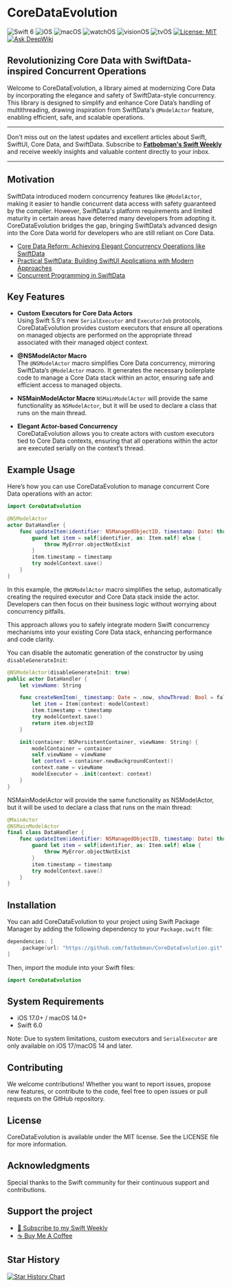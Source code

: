 # CoreDataEvolution

![Swift 6](https://img.shields.io/badge/Swift-6-orange?logo=swift) ![iOS](https://img.shields.io/badge/iOS-17.0+-green) ![macOS](https://img.shields.io/badge/macOS-14.0+-green) ![watchOS](https://img.shields.io/badge/watchOS-10.0+-green) ![visionOS](https://img.shields.io/badge/visionOS-1.0+-green) ![tvOS](https://img.shields.io/badge/tvOS-17.0+-green) [![License: MIT](https://img.shields.io/badge/License-MIT-blue.svg)](LICENSE) [![Ask DeepWiki](https://deepwiki.com/badge.svg)](https://deepwiki.com/fatbobman/CoreDataEvolution)

## Revolutionizing Core Data with SwiftData-inspired Concurrent Operations

Welcome to CoreDataEvolution, a library aimed at modernizing Core Data by incorporating the elegance and safety of SwiftData-style concurrency. This library is designed to simplify and enhance Core Data’s handling of multithreading, drawing inspiration from SwiftData's `@ModelActor` feature, enabling efficient, safe, and scalable operations.

---

Don't miss out on the latest updates and excellent articles about Swift, SwiftUI, Core Data, and SwiftData. Subscribe to **[Fatbobman's Swift Weekly](https://weekly.fatbobman.com)** and receive weekly insights and valuable content directly to your inbox.

---

## Motivation

SwiftData introduced modern concurrency features like `@ModelActor`, making it easier to handle concurrent data access with safety guaranteed by the compiler. However, SwiftData's platform requirements and limited maturity in certain areas have deterred many developers from adopting it. CoreDataEvolution bridges the gap, bringing SwiftData’s advanced design into the Core Data world for developers who are still reliant on Core Data.

* [Core Data Reform: Achieving Elegant Concurrency Operations like SwiftData](https://fatbobman.com/en/posts/core-data-reform-achieving-elegant-concurrency-operations-like-swiftdata/)
* [Practical SwiftData: Building SwiftUI Applications with Modern Approaches](https://fatbobman.com/en/posts/practical-swiftdata-building-swiftui-applications-with-modern-approaches/)
* [Concurrent Programming in SwiftData](https://fatbobman.com/en/posts/concurret-programming-in-swiftdata/)

## Key Features

- **Custom Executors for Core Data Actors**  
  Using Swift 5.9's new `SerialExecutor` and `ExecutorJob` protocols, CoreDataEvolution provides custom executors that ensure all operations on managed objects are performed on the appropriate thread associated with their managed object context.
  
- **@NSModelActor Macro**  
  The `@NSModelActor` macro simplifies Core Data concurrency, mirroring SwiftData’s `@ModelActor` macro. It generates the necessary boilerplate code to manage a Core Data stack within an actor, ensuring safe and efficient access to managed objects.
  
- **NSMainModelActor Macro**
  `NSMainModelActor` will provide the same functionality as `NSModelActor`, but it will be used to declare a class that runs on the main thread.

- **Elegant Actor-based Concurrency**  
  CoreDataEvolution allows you to create actors with custom executors tied to Core Data contexts, ensuring that all operations within the actor are executed serially on the context’s thread.

## Example Usage

Here’s how you can use CoreDataEvolution to manage concurrent Core Data operations with an actor:

```swift
import CoreDataEvolution

@NSModelActor
actor DataHandler {
    func updateItem(identifier: NSManagedObjectID, timestamp: Date) throws {
        guard let item = self[identifier, as: Item.self] else {
            throw MyError.objectNotExist
        }
        item.timestamp = timestamp
        try modelContext.save()
    }
}
```

In this example, the `@NSModelActor` macro simplifies the setup, automatically creating the required executor and Core Data stack inside the actor. Developers can then focus on their business logic without worrying about concurrency pitfalls.

This approach allows you to safely integrate modern Swift concurrency mechanisms into your existing Core Data stack, enhancing performance and code clarity.

You can disable the automatic generation of the constructor by using `disableGenerateInit`:

```swift
@NSModelActor(disableGenerateInit: true)
public actor DataHandler {
    let viewName: String

    func createNemItem(_ timestamp: Date = .now, showThread: Bool = false) throws -> NSManagedObjectID {
        let item = Item(context: modelContext)
        item.timestamp = timestamp
        try modelContext.save()
        return item.objectID
    }

    init(container: NSPersistentContainer, viewName: String) {
        modelContainer = container
        self.viewName = viewName
        let context = container.newBackgroundContext()
        context.name = viewName
        modelExecutor = .init(context: context)
    }
}
```

NSMainModelActor will provide the same functionality as NSModelActor, but it will be used to declare a class that runs on the main thread:

```swift
@MainActor
@NSMainModelActor
final class DataHandler {
    func updateItem(identifier: NSManagedObjectID, timestamp: Date) throws {
        guard let item = self[identifier, as: Item.self] else {
            throw MyError.objectNotExist
        }
        item.timestamp = timestamp
        try modelContext.save()
    }
}
```

## Installation

You can add CoreDataEvolution to your project using Swift Package Manager by adding the following dependency to your `Package.swift` file:

```swift
dependencies: [
    .package(url: "https://github.com/fatbobman/CoreDataEvolution.git", .upToNextMajor(from: "0.3.0"))
]
```

Then, import the module into your Swift files:

```swift
import CoreDataEvolution
```

## System Requirements

- iOS 17.0+ / macOS 14.0+
- Swift 6.0

Note: Due to system limitations, custom executors and `SerialExecutor` are only available on iOS 17/macOS 14 and later.

## Contributing

We welcome contributions! Whether you want to report issues, propose new features, or contribute to the code, feel free to open issues or pull requests on the GitHub repository.

## License

CoreDataEvolution is available under the MIT license. See the LICENSE file for more information.

## Acknowledgments

Special thanks to the Swift community for their continuous support and contributions.

## Support the project

- [🎉 Subscribe to my Swift Weekly](https://weekly.fatbobman.com)
- [☕️ Buy Me A Coffee](https://buymeacoffee.com/fatbobman)

## Star History

[![Star History Chart](https://api.star-history.com/svg?repos=fatbobman/CoreDataEvolution&type=Date)](https://star-history.com/#fatbobman/CoreDataEvolution&Date)
